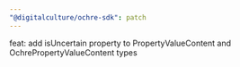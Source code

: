 ```yaml
---
"@digitalculture/ochre-sdk": patch
---
```


feat: add isUncertain property to PropertyValueContent and OchrePropertyValueContent types
